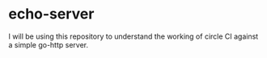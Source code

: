 # echo-server

I will be using this repository to understand the working of circle CI against a simple go-http server.
